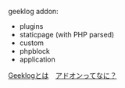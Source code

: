 geeklog addon:
  * plugins
  * staticpage (with PHP parsed)
  * custom
  * phpblock
  * application

[Geeklogとは](http://wiki.geeklog.jp/index.php/IntroDoc14)　[アドオンってなに？](http://wiki.geeklog.jp/index.php/Tips#Q..E3.82.A2.E3.83.89.E3.82.AA.E3.83.B3.E3.81.A3.E3.81.A6.E3.81.AA.E3.81.AB.EF.BC.9F)